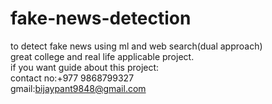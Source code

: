# fake-news-detection
to detect fake news using ml and web search(dual approach) <br/>
great college and real life applicable project.<br/>
if you want guide about this project:<br/>
contact no:+977 9868799327<br/>
gmail:bijaypant9848@gmail.com<br/>

